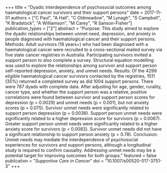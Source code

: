 +++
title = "Dyadic interdependence of psychosocial outcomes among haematological cancer survivors and their support persons"
date = 2017-11-01
authors = ["C Paul", "A Hall", "C Oldmeadow", "M Lynagh", "S Campbell", "K Bradstock", "A Williamson", "M Carey", "R Sanson-Fisher"]
publication_types = ["2"]
abstract = "Purpose: This study aimed to explore the dyadic relationships between unmet need, depression, and anxiety in people diagnosed with haematological cancer and their support persons. Methods: Adult survivors (18 years+) who had been diagnosed with a haematological cancer were recruited to a cross-sectional mailed survey via five state cancer registries in Australia. Participating survivors invited a support person to also complete a survey. Structural equation modelling was used to explore the relationships among survivor and support person self-reported depression, anxiety, and unmet needs. Results: Of the 4299 eligible haematological cancer survivors contacted by the registries, 1511 (35%) returned a completed survey as did 1004 support persons. There were 787 dyads with complete data. After adjusting for age, gender, rurality, cancer type, and whether the support person was a relative, positive correlations were found between survivor and support person scores for depression (p = 0.0029) and unmet needs (p < 0.001), but not anxiety scores (p = 0.075). Survivor unmet needs were significantly related to support person depression (p = 0.0036). Support person unmet needs were significantly related to a higher depression score for survivors (p = 0.0067). Greater support person unmet needs were significantly related to a higher anxiety score for survivors (p = 0.0083). Survivor unmet needs did not have a significant relationship to support person anxiety (p = 0.78). Conclusion: Unmet needs may mediate the interdependence of psychosocial experiences for survivors and support persons, although a longitudinal study is required to confirm causality. Addressing unmet needs may be a potential target for improving outcomes for both groups."
featured = false
publication = "*Supportive Care in Cancer*"
doi = "10.1007/s00520-017-3751-3"
+++


